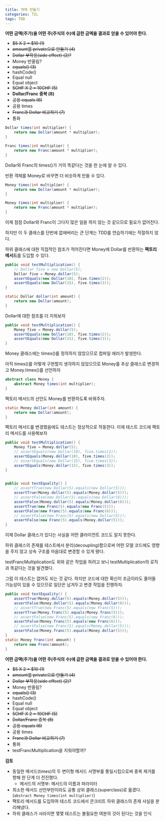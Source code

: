 ```yaml
---
title: 객체 만들기
categories: TIL
tags: TDD
---
```




**어떤 금액(주가)을 어떤 주(주식의 수)에 곱한 금액을 결과로 얻을 수 있어야 한다.**

* ~~$5 X 2 = $10 (1)~~
* ~~amount를 private으로 만들기 (4)~~
* ~~Dollar 부작용(side effect) (2)?~~
* Money 반올림?
* ~~equals() (3)~~
* hashCode()
* Equal null
* Equal object
* ~~5CHF X 2 = 10CHF (5)~~
* **Dollar/Franc 중복 (8)**
* ~~공용 equals (6)~~
* 공용 times
* ~~Franc과 Dollar 비교하기 (7)~~ 
* 통화



```java
Dollar times(int multiplier) {
    return new Dollar(amount * multiplier);
}

Franc times(int multiplier) {
    return new Franc(amount * multiplier);
}
```

Dollar와 Franc의 times()가 거의 똑같다는 것을 한 눈에 알 수 있다.

반환 객체를 Money로 바꾸면 더 비슷하게 만들 수 있다.

```java
Money times(int multiplier) {
    return new Dollar(amount * multiplier);
}

Money times(int multiplier) {
    return new Franc(amount * multiplier);
}
```

이제 점점 Dollar와 Franc이 그다지 많은  일을 하지 않는 것 같으므로 필요가 없어진다.

하지만 이 두 클래스를 단번에 없애버리는 큰 단계는 TDD를 연습하기에는 적절하지 않다.

하위 클래스에 대한 직접적인 참조가 적어진다면 Money에 Dollar를 반환하는 **팩토리 메서드**를 도입할 수 있다.

```java
public void testMultiplication() {
    // Dollar five = new Dollar(5);
    Dollar five = Money.dollar(5);
    assertEquals(new Dollar(10), five.times(2));
    assertEquals(new Dollar(15), five.times(3));
}

static Dollar dollar(int amount) {
    return new Dollar(amount);
}
```

Dollar에 대한 참조를 더 지워보자

```java
public void testMultiplication() {
    Money five = Money.dollar(5);
    assertEquals(new Dollar(10), five.times(2));
    assertEquals(new Dollar(15), five.times(3));
}
```

Money 클래스에는 times()를 정의하지 않았으므로 컴파일 에러가 발생한다.

아직 times()를  어떻게 구현할지 생각하지 않았으므로 Money를 추상 클래스로 변경하고 Money.times()를 선언하자

```java
abstract class Money {
    abstract Money times(int multiplier);
}
```



팩토리 메서드의 선언도 Money를 반환하도록 바꿔주자.

```java
static Money dollar(int amount) {
    return new Dollar(amount);
}
```



팩토리 메서드를 변경했음에도 테스트는 정상적으로 작동한다. 이제 테스트 코드에 팩토리 메서드를 사용해보자

```java
public void testMultiplication() {
    Money five = Money.dollar(5);
    // assertEquals(new Dollar(10), five.times(2));
    assertEquals(Money.dollar(10), five.times(2));
    // assertEquals(new Dollar(15), five.times(3));
    assertEquals(Money.dollar(15), five.times(3));
}
    

public void testEquality() {
    // assertTrue(new Dollar(5).equals(new Dollar(5)));
    assertTrue(Money.dollar(5).equals(Money.dollar(5)));
    // assertFalse(new Dollar(5).equals(new Dollar(6)));
    assertFalse(Money.dollar(5).equals(Money.dollar(6)));
    assertTrue(new Franc(5).equals(new Franc(5)));
    assertFalse(new Franc(5).equals(new Franc(6)));
    // assertFalse(new Franc(5).equals(new Dollar(5)));
    assertFalse(new Franc(5).equals(Money.dollar(5)));
}
```

이제 Dollar 클래스가 있다는 사실을 어떤 클라이언트 코드도 알지 못한다.

하위 클래스의 존재를 테스트에서 분리(decoupling)함으로써 어떤 모델 코드에도 영향을 주지 않고 상속 구조를 마음대로 변경할 수 있게 됐다.



testFrancMultiplication도 위와 같은 작업을 하려고 보니 testMultiplication의 로직과 똑같다는 것을 발견했다.

그럼 이 테스트는 없어도 되는 것 같다. 하지만 코드에 대한 확신이 조금이라도 줄어들 가능성이 있을 수 있으므로 일단은 남겨두고 변경 작업을 진행하자.

```java
public void testEquality() {
    assertTrue(Money.dollar(5).equals(Money.dollar(5)));
    assertFalse(Money.dollar(5).equals(Money.dollar(6)));
    // assertTrue(new Franc(5).equals(new Franc(5)));
    assertTrue(Money.franc(5).equals(Money.franc(5)));
    // assertFalse(new Franc(5).equals(new Franc(6)));
    assertFalse(Money.franc(5).equals(new Franc(6)));
    // assertFalse(new Franc(5).equals(Money.dollar(5)));
    assertFalse(Money.franc(5).equals(Money.dollar(5)));
}
static Money franc(int amount) {
    return new Franc(amount);
}
```



**어떤 금액(주가)을 어떤 주(주식의 수)에 곱한 금액을 결과로 얻을 수 있어야 한다.**

* ~~$5 X 2 = $10 (1)~~
* ~~amount를 private으로 만들기 (4)~~
* ~~Dollar 부작용(side effect) (2)?~~
* Money 반올림?
* ~~equals() (3)~~
* hashCode()
* Equal null
* Equal object
* ~~5CHF X 2 = 10CHF (5)~~
* ~~Dollar/Franc 중복 (8)~~
* ~~공용 equals (6)~~
* 공용 times
* ~~Franc과 Dollar 비교하기 (7)~~ 
* 통화
* testFrancMultiplication을 지워야할까?



**검토**

* 동일한 메서드(times)의 두 변이형 메서드 서명부를 통일시킴으로써 중복 제거를 향해 한 단계 더 전진했다.
  * 메서드의 서명부: 메서드의 이름과 파라미터
* 최소한 메서드 선언부만이라도 공통 상위 클래스(superclass)로 옮겼다.(```abstract Money times(int multiplier)```)
* 팩토리 메서드를 도입하여 테스트 코드에서 콘크리트 하위 클래스의 존재 사실을 분리해냈다.
* 하위 클래스가 사라지면 몇몇 테스트는 불필요한 여분의 것이 된다는 것을 인식